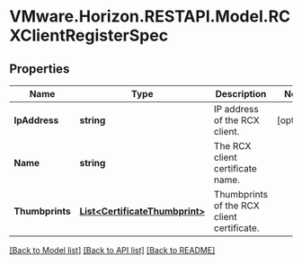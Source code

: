 # VMware.Horizon.RESTAPI.Model.RCXClientRegisterSpec
## Properties

Name | Type | Description | Notes
------------ | ------------- | ------------- | -------------
**IpAddress** | **string** | IP address of the RCX client. | [optional] 
**Name** | **string** | The RCX client certificate name. | 
**Thumbprints** | [**List&lt;CertificateThumbprint&gt;**](CertificateThumbprint.md) | Thumbprints of the RCX client certificate. | 

[[Back to Model list]](../README.md#documentation-for-models) [[Back to API list]](../README.md#documentation-for-api-endpoints) [[Back to README]](../README.md)

